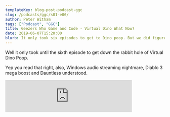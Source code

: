 ```yaml
---
templateKey: blog-post-podcast-ggc
slug: /podcasts/ggc/s01-e06/
author: Peter Witham
tags: ["Podcast", "GGC"]
title: Geezers Who Game and Code - Virtual Dino What Now?
date: 2019-06-07T15:20:00
blurb: It only took six episodes to get to Dino poop. But we did figure out Windows streaming audio issues and got very lucky with Diablo 3.
---
```


Well it only took until the sixth episode to get down the rabbit hole of Virtual Dino Poop.

Yep you read that right, also, Windows audio streaming nightmare, Diablo 3 mega boost and Dauntless understood.

<iframe src="https://anchor.fm/gamecode/embed/episodes/Virtual-Dino-What-Now-e49bao" height="102" width="400" frameborder="0" scrolling="no"></iframe>
